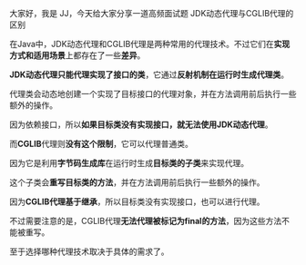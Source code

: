 大家好，我是 JJ，今天给大家分享一道高频面试题 JDK动态代理与CGLIB代理的区别



在Java中，JDK动态代理和CGLIB代理是两种常用的代理技术。不过它们在**实现方式和适用场景**上都存在了一些**差异**。



**JDK动态代理只能代理实现了接口的类**，它通过**反射机制在运行时生成代理类**。



代理类会动态地创建一个实现了目标接口的代理对象，并在方法调用前后执行一些额外的操作。



因为依赖接口，所以**如果目标类没有实现接口，就无法使用JDK动态代理**。



而**CGLIB**代理则**没有这个限制**，它可以代理普通类。



因为它是利用**字节码生成库**在运行时生成**目标类的子类**来实现代理。



这个子类会**重写目标类的方法**，并在方法调用前后执行一些额外的操作。



因为**CGLIB代理基于继承**，所以目标类没有实现接口，也可以进行代理。



不过需要注意的是，CGLIB代理**无法代理被标记为final的方法**，因为这些方法不能被重写。



至于选择哪种代理技术取决于具体的需求了。

